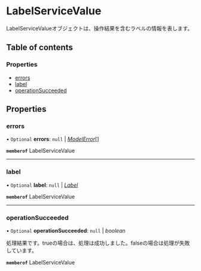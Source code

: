# LabelServiceValue


<div lang=\"ja\">LabelServiceValueオブジェクトは、操作結果を含むラベルの情報を表します。</div> 

## Table of contents

### Properties

- [errors](labelservicevalue.md#errors)
- [label](labelservicevalue.md#label)
- [operationSucceeded](labelservicevalue.md#operationsucceeded)

## Properties

### errors

• `Optional` **errors**: ``null`` \| [*ModelError*](modelerror.md)[]

**`memberof`** LabelServiceValue

___

### label

• `Optional` **label**: ``null`` \| [*Label*](label.md)

**`memberof`** LabelServiceValue

___

### operationSucceeded

• `Optional` **operationSucceeded**: ``null`` \| *boolean*

<div lang=\"ja\">処理結果です。trueの場合は、処理は成功しました。falseの場合は処理が失敗しています。</div> 

**`memberof`** LabelServiceValue
